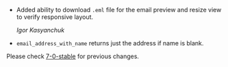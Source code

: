 *   Added ability to download `.eml` file for the email preview and resize view to verify responsive layout.

    *Igor Kasyanchuk*

*   `email_address_with_name` returns just the address if name is blank.


Please check [7-0-stable](https://github.com/rails/rails/blob/7-0-stable/actionmailer/CHANGELOG.md) for previous changes.
